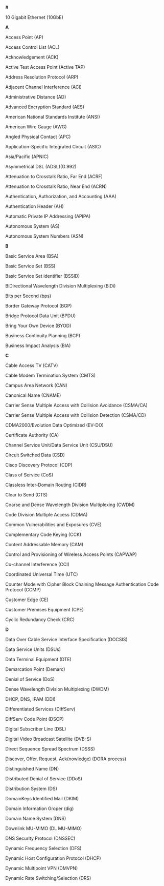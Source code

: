 **#**

10 Gigabit Ethernet (10GbE)

**A**

Access Point (AP)

Access Control List (ACL)

Acknowledgement (ACK)

Active Test Access Point (Active TAP)

Address Resolution Protocol (ARP)

Adjacent Channel Interference (ACI)

Administrative Distance (AD)

Advanced Encryption Standard (AES)

American National Standards Institute (ANSI)

American Wire Gauge (AWG)

Angled Physical Contact (APC)

Application-Specific Integrated Circuit (ASIC)

Asia/Pacific (APNIC)

Asymmetrical DSL (ADSL)(G.992)

Attenuation to Crosstalk Ratio, Far End (ACRF)

Attenuation to Crosstalk Ratio, Near End (ACRN)

Authentication, Authorization, and Accounting (AAA)

Authentication Header (AH)

Automatic Private IP Addressing (APIPA)

Autonomous System (AS)

Autonomous System Numbers (ASN)

**B**

Basic Service Area (BSA)

Basic Service Set (BSS)

Basic Service Set identifier (BSSID)

BiDirectional Wavelength Division Multiplexing (BiDi)

Bits per Second (bps)

Border Gateway Protocol (BGP)

Bridge Protocol Data Unit (BPDU)

Bring Your Own Device (BYOD)

Business Continuity Planning (BCP)

Business Impact Analysis (BIA)

**C**

Cable Access TV (CATV)

Cable Modem Termination System (CMTS)

Campus Area Network (CAN)

Canonical Name (CNAME)

Carrier Sense Multiple Access with Collision Avoidance (CSMA/CA)

Carrier Sense Multiple Access with Collision Detection (CSMA/CD)

CDMA2000/Evolution Data Optimized (EV-DO)

Certificate Authority (CA)

Channel Service Unit/Data Service Unit (CSU/DSU)

Circuit Switched Data (CSD)

Cisco Discovery Protocol (CDP)

Class of Service (CoS)

Classless Inter-Domain Routing (CIDR)

Clear to Send (CTS)

Coarse and Dense Wavelength Division Multiplexing (CWDM)

Code Division Multiple Access (CDMA)

Common Vulnerabilities and Exposures (CVE)

Complementary Code Keying (CCK)

Content Addressable Memory (CAM)

Control and Provisioning of Wireless Access Points (CAPWAP)

Co-channel Interference (CCI)

Coordinated Universal Time (UTC)

Counter Mode with Cipher Block Chaining Message Authentication Code Protocol (CCMP)

Customer Edge (CE)

Customer Premises Equipment (CPE)

Cyclic Redundancy Check (CRC)

**D**

Data Over Cable Service Interface Specification (DOCSIS)

Data Service Units (DSUs)

Data Terminal Equipment (DTE)

Demarcation Point (Demarc)

Denial of Service (DoS)

Dense Wavelength Division Multiplexing (DWDM)

DHCP, DNS, IPAM (DDI)

Differentiated Services (DiffServ)

DiffServ Code Point (DSCP)

Digital Subscriber Line (DSL)

Digital Video Broadcast Satellite (DVB-S)

Direct Sequence Spread Spectrum (DSSS)

Discover, Offer, Request, Ack(nowledge) (DORA process)

Distinguished Name (DN)

Distributed Denial of Service (DDoS)

Distribution System (DS)

DomainKeys Identified Mail (DKIM)

Domain Information Groper (dig)

Domain Name System (DNS)

Downlink MU-MIMO (DL MU-MIMO)

DNS Security Protocol (DNSSEC)

Dynamic Frequency Selection (DFS)

Dynamic Host Configuration Protocol (DHCP)

Dynamic Multipoint VPN (DMVPN)

Dynamic Rate Switching/Selection (DRS)